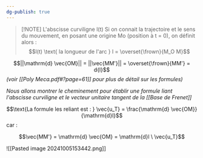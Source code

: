 ```yaml
---
dg-publish: true
---
```


>[!NOTE] L'abscisse curviligne l(t)
>Si on connait la trajectoire et le sens du mouvement, en posant une origine Mo 
>(position à t = 0), on définit alors :
>$$l(t) \text{ la longueur de l'arc } l = \overset{\frown}{M_O M}$$

$$||\mathrm{d} \vec{OM}|| = ||\vec{MM'}|| = \overset{\frown}{MM'} = d{l}$$
*(voir [[Poly Meca.pdf#?page=61]] pour plus de détail sur les formules)*

*Nous allons montrer le cheminement pour établir une formule liant l'abscisse curviligne et le vecteur unitaire tangent de la [[Base de Frenet]]*

$$\text{La formule les reliant est : } \vec{u_T} = \frac{\mathrm{d} \vec{OM}}{\mathrm{d}l}$$
car :

$$\vec{MM'} = \mathrm{d} \vec{OM} = \mathrm{d}l \ \vec{u_T}$$

![[Pasted image 20241005153442.png]]
